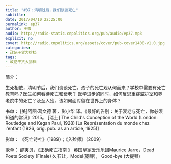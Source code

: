 ```yaml
---
title: "#37：清明过后，我们谈谈死亡"
subtitle: 
date: 2017/04/10 22:25:00
permalink: ep37
author: 王菁
audio: http://radio-static.cnpolitics.org/pub/audio/ep37.mp3
explicit: no
cover: http://radio.cnpolitics.org/assets/cover/pub-cover1400-v1.0.jpg
categories:
- 政记干货大排档
tags:
- 政记干货大排档
---
```

简介：生死相依，清明节后，我们谈谈死亡。孩子的死亡观从何而来？学校中需要有死亡教育吗？医生如何看待死亡和衰老？ 医学进步的同时，如何反思重症监护室和养老院中的死亡？及至入殓，该如何面对留在世界上的身体？书单：[美]阿图·葛文德 著，彭小华 译。《最好的告别：关于衰老与死亡，你必须知道的常识》2015。[瑞士] The Child's Conception of the World (London: Routledge and Kegan Paul, 1928) [La Représentation du monde chez l'enfant (1926, orig. pub. as an article, 1925)] 影单：《死亡诗社》（1989）；《入殓师》（2009）歌单：邵夷贝，《正确死亡指南 》英国皇家爱乐乐团Maurice Jarre，Dead Poets Society (Finale)久石让，Model(钢琴)， Good-bye (大提琴)